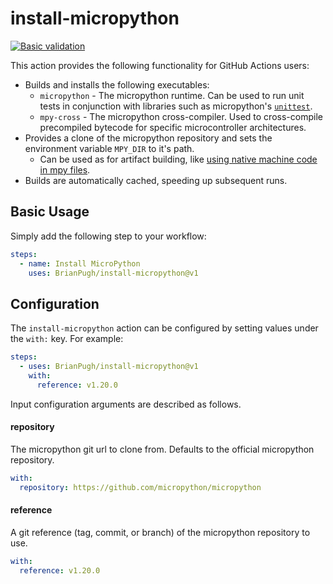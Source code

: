 # install-micropython

[![Basic validation](https://github.com/BrianPugh/install-micropython/actions/workflows/test.yaml/badge.svg?branch=main)](https://github.com/BrianPugh/install-micropython/actions/workflows/test.yaml)

This action provides the following functionality for GitHub Actions users:

* Builds and installs the following executables:
    * `micropython` - The micropython runtime. Can be used to run unit tests in conjunction with libraries such as micropython's [`unittest`](https://github.com/micropython/micropython-lib/tree/master/python-stdlib/unittest).
    * `mpy-cross` - The micropython cross-compiler. Used to cross-compile precompiled bytecode for specific microcontroller architectures.
* Provides a clone of the micropython repository and sets the environment variable `MPY_DIR` to it's path.
    * Can be used as for artifact building, like [using native machine code in mpy files](https://docs.micropython.org/en/latest/develop/natmod.html#natmod).
* Builds are automatically cached, speeding up subsequent runs.

## Basic Usage
Simply add the following step to your workflow:

```yaml
steps:
  - name: Install MicroPython
    uses: BrianPugh/install-micropython@v1
```

## Configuration
The `install-micropython` action can be configured by setting values under the `with:` key.
For example:

```yaml
steps:
  - uses: BrianPugh/install-micropython@v1
    with:
      reference: v1.20.0
```

Input configuration arguments are described as follows.

#### repository
The micropython git url to clone from. Defaults to the official micropython repository.

```yaml
with:
  repository: https://github.com/micropython/micropython
```

#### reference
A git reference (tag, commit, or branch) of the micropython repository to use.

```yaml
with:
  reference: v1.20.0
```
